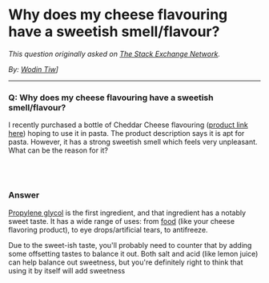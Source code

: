 # Why does my cheese flavouring have a sweetish smell/flavour?

_This question originally asked on [The Stack Exchange Network](https://dba.stackexchange.com/q/117828)._

_By: [Wodin Tiw](https://dba.stackexchange.com/u/93169)]_
<br><hr>
### Q: Why does my cheese flavouring have a sweetish smell/flavour?
<p>I recently purchased a bottle of Cheddar Cheese flavouring (<a href="https://www.amazon.in/Ossoro-Cheddar-Cheese-Flavour-30/dp/B07DYM8BN6" rel="nofollow noreferrer">product link here</a>)  hoping to use it in pasta. The product description says it is apt for pasta. However, it has a strong sweetish smell which feels very unpleasant. What can be the reason for it?</p>

<br><br>
### Answer 
<p><a href="https://en.wikipedia.org/wiki/Propylene_glycol" rel="nofollow noreferrer">Propylene glycol</a> is the first ingredient, and that ingredient has a notably sweet taste. It has a wide range of uses: from <a href="https://www.healthline.com/nutrition/propylene-glycol#TOC_TITLE_HDR_3" rel="nofollow noreferrer">food</a> (like your cheese flavoring product), to eye drops/artificial tears, to antifreeze.</p>
<p>Due to the sweet-ish taste, you'll probably need to counter that by adding some offsetting tastes to balance it out. Both salt and acid (like lemon juice) can help balance out sweetness, but you're definitely right to think that using it by itself will add sweetness</p>

